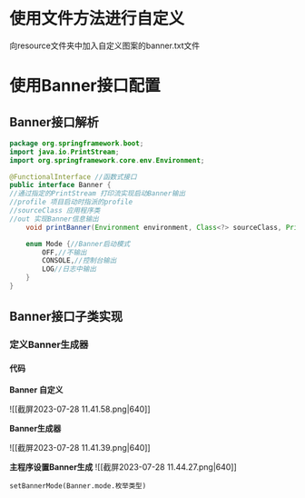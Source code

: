 # 使用文件方法进行自定义

向resource文件夹中加入自定义图案的banner.txt文件

# 使用Banner接口配置

## Banner接口解析

```java
package org.springframework.boot;
import java.io.PrintStream;
import org.springframework.core.env.Environment;

@FunctionalInterface //函数式接口
public interface Banner {
//通过指定的PrintStream 打印流实现启动Banner输出
//profile 项目启动时指派的profile
//sourceClass 应用程序类
//out 实现Banner信息输出
	void printBanner(Environment environment, Class<?> sourceClass, PrintStream out);

	enum Mode {//Banner启动模式
		OFF,//不输出
		CONSOLE,//控制台输出
		LOG//日志中输出
	}
}

```

## Banner接口子类实现

### 定义Banner生成器

#### 代码
**Banner 自定义**

![[截屏2023-07-28 11.41.58.png|640]]

**Banner生成器**

![[截屏2023-07-28 11.41.39.png|640]]

**主程序设置Banner生成**
![[截屏2023-07-28 11.44.27.png|640]]

	setBannerMode(Banner.mode.枚举类型)